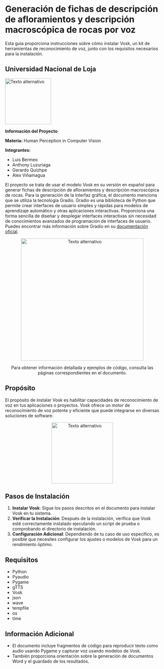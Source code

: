 # Generación de fichas de descripción de afloramientos y descripción macroscópica de rocas por voz

Esta guía proporciona instrucciones sobre cómo instalar Vosk, un kit de herramientas de reconocimiento de voz, junto con los requisitos necesarios para la instalación.

## Universidad Nacional de Loja 
<img src="https://encrypted-tbn0.gstatic.com/images?q=tbn:ANd9GcROxZ2VGD6VkPMD0pDcTCWbGb8GrOQnyGTyh5184RHz3xhjOUr-sQEtJG3E0Rp3_-tlWaE&usqp=CAU" alt="Texto alternativo" width="150"/>

**Información del Proyecto**

**Materia:**
Human Perception in Computer Vision

**Integrantes:**
- Luis Bermeo
- Anthony Luzuriaga
- Gerardo Quizhpe
- Alex Viñamagua

El proyecto se trata de usar el modelo Vosk en su versión en español para generar fichas de descripción de afloramientos y descripción macroscópica de rocas. Para la generación de la interfaz gráfica, el documento menciona que se utiliza la tecnología Gradio. Gradio es una biblioteca de Python que permite crear interfaces de usuario simples y rápidas para modelos de aprendizaje automático y otras aplicaciones interactivas. Proporciona una forma sencilla de diseñar y desplegar interfaces interactivas sin necesidad de conocimientos avanzados de programación de interfaces de usuario. Puedes encontrar más información sobre Gradio en su [documentación oficial](https://www.gradio.app/docs/).
<div style="text-align: center;">
<img src="https://www.adelean.com/img/posts/indexation_des_transcripts_image.png" alt="Texto alternativo" width="400"/>

Para obtener información detallada y ejemplos de código, consulta las páginas correspondientes en el documento.
</div>

## Propósito
El propósito de instalar Vosk es habilitar capacidades de reconocimiento de voz en tus aplicaciones o proyectos. Vosk ofrece un motor de reconocimiento de voz potente y eficiente que puede integrarse en diversas soluciones de software.

<div style="text-align: center;">
    <img src="https://www.sinologic.net/wp-content/uploads/2021/03/vosk_big.png" alt="Texto alternativo" width="200"/>
</div>

## Pasos de Instalación
1. **Instalar Vosk**: Sigue los pasos descritos en el documento para instalar Vosk en tu sistema.
2. **Verificar la Instalación**: Después de la instalación, verifica que Vosk esté correctamente instalado ejecutando un script de prueba o comprobando el directorio de instalación.
3. **Configuración Adicional**: Dependiendo de tu caso de uso específico, es posible que necesites configurar los ajustes o modelos de Vosk para un rendimiento óptimo.

## Requisitos
- Python
- Pyaudio
- Pygame
- gTTS
- Vosk
- json
- wave
- tempfile
- os
- time

## Información Adicional
- El documento incluye fragmentos de código para reproducir texto como audio usando Pygame y capturar voz usando modelos de Vosk.
- También proporciona orientación sobre la generación de documentos Word y el guardado de los resultados.
